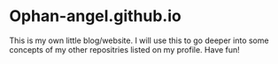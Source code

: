 # Ophan-angel.github.io

This is my own little blog/website. I will use this to 
go deeper into some concepts of my other repositries listed 
on my profile. Have fun! 
